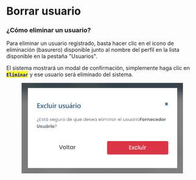 # Borrar usuario

### ¿Cómo eliminar un usuario?

Para eliminar un usuario registrado, basta hacer clic en el icono de eliminación (basurero) disponible junto al nombre del perfil en la lista disponible en la pestaña "Usuarios".

El sistema mostrará un modal de confirmación, simplemente haga clic en <mark style="color:blue;">**`Eliminar`**</mark> y ese usuario será eliminado del sistema.

<figure><img src="../../../../.gitbook/assets/us-forn-del.png" alt=""><figcaption></figcaption></figure>
